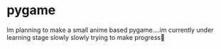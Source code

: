 # pygame
Im planning to make a small anime based pygame....im currently under 
learning stage slowly slowly trying to make progress💪
